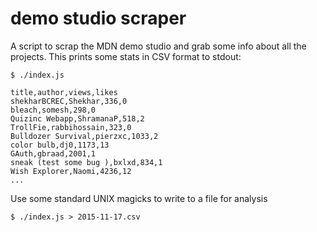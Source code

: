 # demo studio scraper

A script to scrap the MDN demo studio and grab some info about all the projects. This prints some stats in CSV format to stdout:

    $ ./index.js

    title,author,views,likes
    shekharBCREC,Shekhar,336,0
    bleach,somesh,298,0
    Quizinc Webapp,ShramanaP,518,2
    TrollFie,rabbihossain,323,0
    Bulldozer Survival,pierzxc,1033,2
    color bulb,dj0,1173,13
    GAuth,gbraad,2001,1
    sneak (test some bug ),bxlxd,834,1
    Wish Explorer,Naomi,4236,12
    ...

Use some standard UNIX magicks to write to a file for analysis


    $ ./index.js > 2015-11-17.csv
